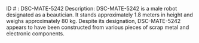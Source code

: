 ID # : DSC-MATE-5242
Description: DSC-MATE-5242 is a male robot designated as a beautician. It stands approximately 1.8 meters in height and weighs approximately 80 kg. Despite its designation, DSC-MATE-5242 appears to have been constructed from various pieces of scrap metal and electronic components.